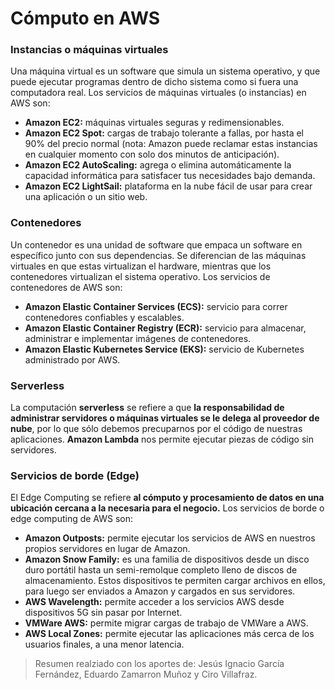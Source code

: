 # Cómputo en AWS

### Instancias o máquinas virtuales
Una máquina virtual es un software que simula un sistema operativo, y que puede ejecutar programas 
dentro de dicho sistema como si fuera una computadora real.
Los servicios de máquinas virtuales (o instancias) en AWS son:

- **Amazon EC2:** máquinas virtuales seguras y redimensionables.
- **Amazon EC2 Spot:** cargas de trabajo tolerante a fallas, por hasta el 90% del precio normal
 (nota: Amazon puede reclamar estas instancias en cualquier momento con solo dos minutos de anticipación).
- **Amazon EC2 AutoScaling:** agrega o elimina automáticamente la capacidad informática para
 satisfacer tus necesidades bajo demanda.
- **Amazon EC2 LightSail:** plataforma en la nube fácil de usar para crear una aplicación o un sitio web.

### Contenedores
Un contenedor es una unidad de software que empaca un software en específico junto con sus dependencias.
Se diferencian de las máquinas virtuales en que estas virtualizan el hardware,
mientras que los contenedores virtualizan el sistema operativo.
Los servicios de contenedores de AWS son:

- **Amazon Elastic Container Services (ECS):** servicio para correr contenedores confiables y escalables.
- **Amazon Elastic Container Registry (ECR):** servicio para almacenar, administrar e implementar imágenes de contenedores.
- **Amazon Elastic Kubernetes Service (EKS):** servicio de Kubernetes administrado por AWS.

### Serverless
La computación **serverless** se refiere a que **la responsabilidad de administrar servidores
o máquinas virtuales se le delega al proveedor de nube**, por lo que sólo debemos precuparnos
por el código de nuestras aplicaciones. **Amazon Lambda** nos permite ejecutar piezas de código sin servidores.

### Servicios de borde (Edge)
El Edge Computing se refiere **al cómputo y procesamiento de datos en
una ubicación cercana a la necesaria para el negocio.** Los servicios de borde o edge computing de AWS son:

- **Amazon Outposts:** permite ejecutar los servicios de AWS en nuestros propios servidores en lugar de Amazon.
- **Amazon Snow Family:** es una familia de dispositivos desde un disco duro portátil hasta un semi-remolque
 completo lleno de discos de almacenamiento. Estos dispositivos te permiten cargar archivos en ellos,
 para luego ser enviados a Amazon y cargados en sus servidores.
- **AWS Wavelength:** permite acceder a los servicios AWS desde dispositivos 5G sin pasar por Internet.
- **VMWare AWS:** permite migrar cargas de trabajo de VMWare a AWS.
- **AWS Local Zones:** permite ejecutar las aplicaciones más cerca de los usuarios finales,
 a una menor latencia.


> Resumen realziado con los aportes de: Jesús Ignacio García Fernández, Eduardo Zamarron Muñoz y Ciro Villafraz.
